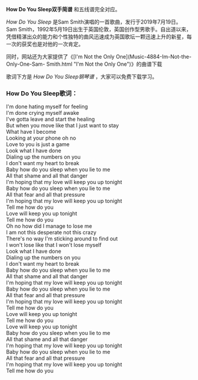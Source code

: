 

**How Do You Sleep双手简谱** 和五线谱完全对应。

_How Do You Sleep_ 是Sam Smith演唱的一首歌曲，发行于2019年7月19日。Sam
Smith，1992年5月19日出生于英国伦敦，英国创作型男歌手。自出道以来，凭借精湛出众的能力和个性独特的曲风迅速成为英国歌坛一颗迅速上升的新星，每一次的获奖也是对他的一次肯定。

同时，网站还为大家提供了《[I'm Not the Only One](Music-4884-Im-Not-the-Only-One-Sam-
Smith.html "I'm Not the Only One")》的曲谱下载

歌词下方是 _How Do You Sleep钢琴谱_ ，大家可以免费下载学习。

### How Do You Sleep歌词：

I'm done hating myself for feeling  
I'm done crying myself awake  
I've gotta leave and start the healing  
But when you move like that I just want to stay  
What have I become  
Looking at your phone oh no  
Love to you is just a game  
Look what I have done  
Dialing up the numbers on you  
I don't want my heart to break  
Baby how do you sleep when you lie to me  
All that shame and all that danger  
I'm hoping that my love will keep you up tonight  
Baby how do you sleep when you lie to me  
All that fear and all that pressure  
I'm hoping that my love will keep you up tonight  
Tell me how do you  
Love will keep you up tonight  
Tell me how do you  
Oh no how did I manage to lose me  
I am not this desperate not this crazy  
There's no way I'm sticking around to find out  
I won't lose like that I won't lose myself  
Look what I have done  
Dialing up the numbers on you  
I don't want my heart to break  
Baby how do you sleep when you lie to me  
All that shame and all that danger  
I'm hoping that my love will keep you up tonight  
Baby how do you sleep when you lie to me  
All that fear and all that pressure  
I'm hoping that my love will keep you up tonight  
Tell me how do you  
Love will keep you up tonight  
Tell me how do you  
Love will keep you up tonight  
Baby how do you sleep when you lie to me  
All that shame and all that danger  
I'm hoping that my love will keep you up tonight  
Baby how do you sleep when you lie to me  
All that fear and all that pressure  
I'm hoping that my love will keep you up tonight  
Tell me how do you


